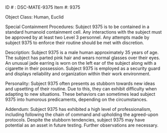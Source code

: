 ID # : DSC-MATE-9375
Item #: 9375

Object Class: Human, Euclid

Special Containment Procedures:
Subject 9375 is to be contained in a standard humanoid containment cell. Any interactions with the subject must be approved by at least two Level 3 personnel. Any attempts made by subject 9375 to enforce their routine should be met with discretion.

Description:
Subject 9375 is a male human approximately 35 years of age. The subject has parted pink hair and wears normal glasses over their eyes. An unusual jade earring is worn on the left ear of the subject along with a cigarette in their possession. Subject 9375 is employed as a security guard and displays reliability and organization within their work environment.

Personality:
Subject 9375 often presents as stubborn towards new ideas and upsetting of their routine. Due to this, they can exhibit difficulty when adapting to new situations. These behaviors can sometimes lead subject 9375 into humorous predicaments, depending on the circumstances.

Addendum:
Subject 9375 has exhibited a high level of professionalism, including following the chain of command and upholding the agreed-upon protocols. Despite the stubborn tendencies, subject 9375 may have potential as an asset in future testing. Further observations are necessary.